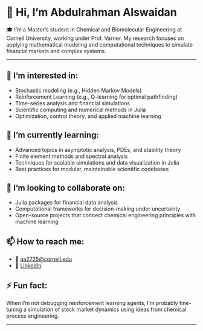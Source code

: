 # 👋 Hi, I’m Abdulrahman Alswaidan

🎓 I’m a Master’s student in Chemical and Biomolecular Engineering at Cornell University, working under Prof. Varner. My research focuses on applying mathematical modeling and computational techniques to simulate financial markets and complex systems.

---

## 👀 I’m interested in:
- Stochastic modeling (e.g., Hidden Markov Models)
- Reinforcement Learning (e.g., Q-learning for optimal pathfinding)
- Time-series analysis and financial simulations
- Scientific computing and numerical methods in Julia
- Optimization, control theory, and applied machine learning

## 🌱 I’m currently learning:
- Advanced topics in asymptotic analysis, PDEs, and stability theory  
- Finite element methods and spectral analysis  
- Techniques for scalable simulations and data visualization in Julia  
- Best practices for modular, maintainable scientific codebases

## 💞️ I’m looking to collaborate on:
- Julia packages for financial data analysis  
- Computational frameworks for decision-making under uncertainty  
- Open-source projects that connect chemical engineering principles with machine learning

## 📫 How to reach me:
- 📧 aa2725@cornell.edu  
- 💼 [LinkedIn](www.linkedin.com/in/abdulrahman-alswaidan-374541100)  


## ⚡ Fun fact:
When I’m not debugging reinforcement learning agents, I’m probably fine-tuning a simulation of stock market dynamics using ideas from chemical process engineering.

---

<!---
altashly1/altashly1 is a ✨ special ✨ repository because its `README.md` (this file) appears on your GitHub profile.
You can click the Preview link to take a look at your changes.
--->
